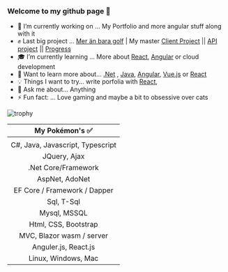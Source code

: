 ### Welcome to my github page 🖖 

- 🔭 I’m currently working on ... My Portfolio and more angular stuff along with it
- ✊ Last big project ... [Mer än bara golf](https://meranbaragolf.se/) | My master [Client Project](https://github.com/Carpenteri1/CampusBookingConcept) || [API project](https://github.com/Carpenteri1/CampusBookingAPI) || [Progress](https://github.com/users/Carpenteri1/projects/7)
- 🎓 I’m currently learning ... More about [React](https://reactjs.org/ ), [Angular](https://angular.io/) or cloud development 
- 📖 Want to learn more about... [.Net](https://dotnet.microsoft.com/) , [Java](https://docs.oracle.com/en/java/), [Angular](https://angular.io/), [Vue.js](https://vuejs.org/) or [React](https://reactjs.org/)
- 💡 Things I want to try... write porfolia with [React](https://reactjs.org/),
- 💬 Ask me about... Anything
- ⚡ Fun fact: ... Love gaming and maybe a bit to obsessive over cats


![trophy](https://github-profile-trophy.vercel.app/?username=carpenteri1&theme=monokai&title=Issues,Commit,PullRequest,Repositories)


| My Pokémon's :white_check_mark:         |
|:--------------------:|  
|                      |
| C#, Java, Javascript, Typescript |  
| JQuery, Ajax                    |
| .Net Core/Framework  |
| AspNet, AdoNet        | 
| EF Core / Framework / Dapper | 
| Sql, T-Sql            |
| Mysql, MSSQL          |
| Html, CSS, Bootstrap   | 
| MVC, Blazor wasm / server   | 
| Anguler.js, React.js  |
| Linux, Windows, Mac    |


